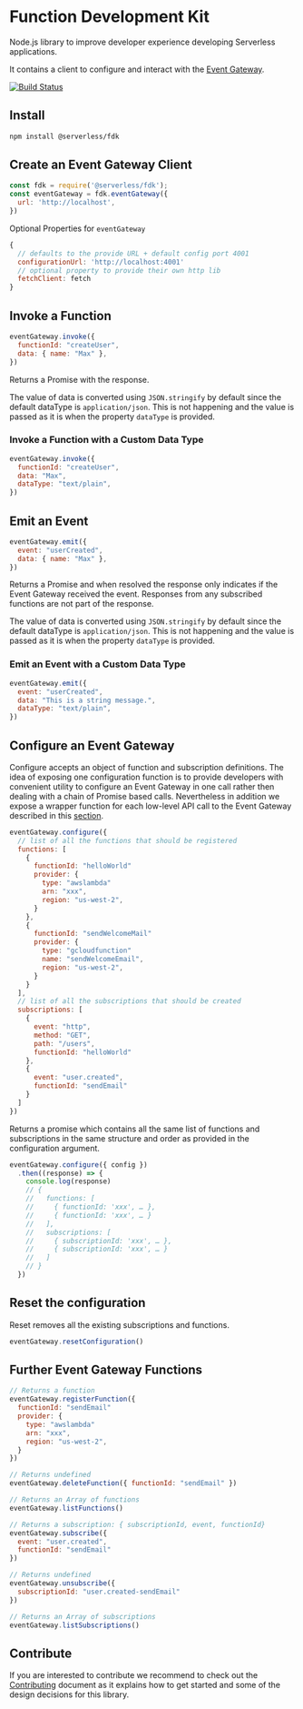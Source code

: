 # Function Development Kit

Node.js library to improve developer experience developing Serverless applications.

It contains a client to configure and interact with the [Event Gateway](https://github.com/serverless/event-gateway).

[![Build Status](https://travis-ci.org/serverless/fdk.svg?branch=master)](https://travis-ci.org/serverless/fdk)

## Install

```bash
npm install @serverless/fdk
```

## Create an Event Gateway Client

```js
const fdk = require('@serverless/fdk');
const eventGateway = fdk.eventGateway({
  url: 'http://localhost',
})
```

Optional Properties for `eventGateway`

```js
{
  // defaults to the provide URL + default config port 4001
  configurationUrl: 'http://localhost:4001'
  // optional property to provide their own http lib
  fetchClient: fetch
}
```

## Invoke a Function

```js
eventGateway.invoke({
  functionId: "createUser",
  data: { name: "Max" },
})
```

Returns a Promise with the response.

The value of data is converted using `JSON.stringify` by default since the default dataType is `application/json`. This is not happening and the value is passed as it is when the property `dataType` is provided.

### Invoke a Function with a Custom Data Type

```js
eventGateway.invoke({
  functionId: "createUser",
  data: "Max",
  dataType: "text/plain",
})
```

## Emit an Event

```js
eventGateway.emit({
  event: "userCreated",
  data: { name: "Max" },
})
```

Returns a Promise and when resolved the response only indicates if the Event Gateway received the event. Responses from any subscribed functions are not part of the response.

The value of data is converted using `JSON.stringify` by default since the default dataType is `application/json`. This is not happening and the value is passed as it is when the property `dataType` is provided.

### Emit an Event with a Custom Data Type

```js
eventGateway.emit({
  event: "userCreated",
  data: "This is a string message.",
  dataType: "text/plain",
})
```

## Configure an Event Gateway

Configure accepts an object of function and subscription definitions. The idea of exposing one configuration function is to provide developers with convenient utility to configure an Event Gateway in one call rather then dealing with a chain of Promise based calls. Nevertheless in addition we expose a wrapper function for each low-level API call to the Event Gateway described in this [section](#further-event-gateway-functions).

```js
eventGateway.configure({
  // list of all the functions that should be registered
  functions: [
    {
      functionId: "helloWorld"
      provider: {
        type: "awslambda"
        arn: "xxx",
        region: "us-west-2",
      }
    },
    {
      functionId: "sendWelcomeMail"
      provider: {
        type: "gcloudfunction"
        name: "sendWelcomeEmail",
        region: "us-west-2",
      }
    }
  ],
  // list of all the subscriptions that should be created
  subscriptions: [
    {
      event: "http",
      method: "GET",
      path: "/users",
      functionId: "helloWorld"
    },
    {
      event: "user.created",
      functionId: "sendEmail"
    }
  ]
})
```

Returns a promise which contains all the same list of functions and subscriptions in the same structure and order as provided in the configuration argument.

```js
eventGateway.configure({ config })
  .then((response) => {
    console.log(response)
    // {
    //   functions: [
    //     { functionId: 'xxx', … },
    //     { functionId: 'xxx', … }
    //   ],
    //   subscriptions: [
    //     { subscriptionId: 'xxx', … },
    //     { subscriptionId: 'xxx', … }
    //   ]
    // }
  })
```

## Reset the configuration

Reset removes all the existing subscriptions and functions.

```js
eventGateway.resetConfiguration()
```

## Further Event Gateway Functions

```js
// Returns a function
eventGateway.registerFunction({
  functionId: "sendEmail"
  provider: {
    type: "awslambda"
    arn: "xxx",
    region: "us-west-2",
  }
})

// Returns undefined
eventGateway.deleteFunction({ functionId: "sendEmail" })

// Returns an Array of functions
eventGateway.listFunctions()

// Returns a subscription: { subscriptionId, event, functionId}
eventGateway.subscribe({
  event: "user.created",
  functionId: "sendEmail"
})

// Returns undefined
eventGateway.unsubscribe({
  subscriptionId: "user.created-sendEmail"
})

// Returns an Array of subscriptions
eventGateway.listSubscriptions()
```

## Contribute

If you are interested to contribute we recommend to check out the [Contributing](https://github.com/serverless/fdk/blob/master/CONTRIBUTING.md) document as it explains how to get started and some of the design decisions for this library.
